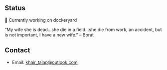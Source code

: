 ## Status

🚧 Currently working on dockeryard

“My wife she is dead…she die in a field…she die from work, an accident, but is not important, I have a new wife.” – Borat

## Contact

- Email: khair_talap@outlook.com 
